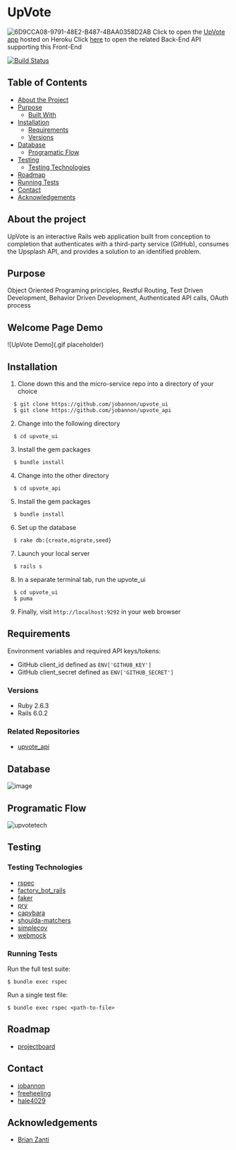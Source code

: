 # UpVote
![6D9CCA08-9791-48E2-B487-4BAA0358D2AB](https://user-images.githubusercontent.com/16090626/75720162-3a858c00-5c93-11ea-8920-fd6b938275ff.jpeg)
Click to open the [UpVote app](https://upvote-ideas-ui.herokuapp.com/) hosted on Heroku
Click [here](https://github.com/jobannon/upvote_api) to open the related Back-End API supporting this Front-End 

[![Build Status](https://travis-ci.com/jobannon/upvote_ui.svg?branch=master)](https://travis-ci.com/jobannon/upvote_ui)

<!-- TABLE OF CONTENTS -->
## Table of Contents

* [About the Project](#about-the-project)
* [Purpose](#purpose)
  * [Built With](#built-with)
* [Installation](#installation)
  * [Requirements](#reqirements)
  * [Versions](#Versions)
* [Database](#database)
  * [Programatic Flow](#programatic-flow)
* [Testing](#testing)
  * [Testing Technologies](#testing-technologies)
* [Roadmap](#roadmap)
* [Running Tests](#running-tests)
* [Contact](#contact)
* [Acknowledgements](#acknowledgements)

## About the project
UpVote is an interactive Rails web application built from conception to completion that authenticates with a third-party service (GitHub), consumes the Upsplash API, and provides a solution to an identified problem.

## Purpose
Object Oriented Programing principles, Restful Routing, Test Driven Development, Behavior Driven Development, Authenticated API calls, OAuth process

## Welcome Page Demo

![UpVote Demo](.gif placeholder)

## Installation
1. Clone down this and the micro-service repo into a directory of your choice
```
  $ git clone https://github.com/jobannon/upvote_ui
  $ git clone https://github.com/jobannon/upvote_api
```
2. Change into the following directory
```
  $ cd upvote_ui
```
3. Install the gem packages
```
  $ bundle install
```
4. Change into the other directory
```
  $ cd upvote_api
```
5. Install the gem packages
```
  $ bundle install
```
6. Set up the database
```
  $ rake db:{create,migrate,seed}
```
7. Launch your local server
```
  $ rails s
```
8. In a separate terminal tab, run the upvote_ui
```
  $ cd upvote_ui
  $ puma
```
9. Finally, visit `http://localhost:9292` in your web browser

## Requirements
Environment variables and required API keys/tokens:
* GitHub client_id defined as `ENV['GITHUB_KEY']`
* GitHub client_secret defined as `ENV['GITHUB_SECRET']`

### Versions
- Ruby 2.6.3
- Rails 6.0.2

### Related Repositories
- [upvote_api](https://github.com/jobannon/upvote_api)

## Database 
![image](https://user-images.githubusercontent.com/16090626/75499161-6e586d00-5986-11ea-83f0-c552c29d81a7.png)

## Programatic Flow
![upvotetech](https://user-images.githubusercontent.com/16090626/75500418-1cb1e180-598a-11ea-8571-797be8c32ece.png)

## Testing

### Testing Technologies
* [rspec](https://github.com/rspec/rspec)
* [factory_bot_rails](https://github.com/rubocop-hq/rubocop)
* [faker](https://github.com/faker-ruby/faker)
* [pry](https://github.com/pry/pry)
* [capybara](https://github.com/teamcapybara/capybara)
* [shoulda-matchers](https://github.com/thoughtbot/shoulda-matchers)
* [simplecov](https://github.com/colszowka/simplecov)
* [webmock](https://github.com/bblimke/webmock)

### Running Tests
Run the full test suite:
```
$ bundle exec rspec
```

Run a single test file:
```
$ bundle exec rspec <path-to-file>
```

## Roadmap
* [projectboard](https://github.com/jobannon/upvote_ui/projects/1)

## Contact
* [jobannon](https://github.com/jobannon)
* [freeheeling](https://github.com/freeheeling)
* [hale4029](https://github.com/hale4029)
## Acknowledgements
* [Brian Zanti](https://github.com/BrianZanti)
